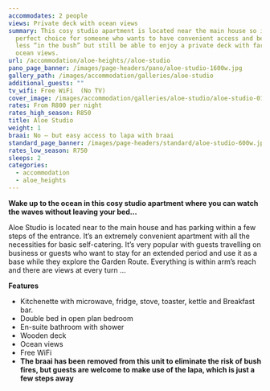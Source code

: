```yaml
---
accommodates: 2 people
views: Private deck with ocean views
summary: This cosy studio apartment is located near the main house so is the
  perfect choice for someone who wants to have convenient access and be a little
  less “in the bush” but still be able to enjoy a private deck with far reaching
  ocean views.
url: /accommodation/aloe-heights//aloe-studio
pano_page_banner: /images/page-headers/pano/aloe-studio-1600w.jpg
gallery_path: /images/accommodation/galleries/aloe-studio
additional_guests: ""
tv_wifi: Free WiFi  (No TV)
cover_image: /images/accommodation/galleries/aloe-studio/aloe-studio-01-480w.jpg
rates: From R800 per night
rates_high_season: R850
title: Aloe Studio
weight: 1
braai: No – but easy access to lapa with braai
standard_page_banner: /images/page-headers/standard/aloe-studio-600w.jpg
rates_low_season: R750
sleeps: 2
categories:
  - accommodation
  - aloe_heights
---
```

**Wake up to the ocean in this cosy studio apartment where you can watch the waves without leaving your bed…**

Aloe Studio is located near to the main house and has parking within a few steps of the entrance. It’s an extremely convenient apartment with all the necessities for basic self-catering. It’s very popular with guests travelling on business or guests who want to stay for an extended period and use it as a base while they explore the Garden Route. Everything is within arm’s reach and there are views at every turn …

**Features**

* Kitchenette with microwave, fridge, stove, toaster, kettle and Breakfast bar.
* Double bed in open plan bedroom
* En-suite bathroom with shower
* Wooden deck
* Ocean views 
* Free WiFi
* **The braai has been removed from this unit to eliminate the risk of bush fires, but guests are welcome to make use of the lapa, which is just a few steps away**
